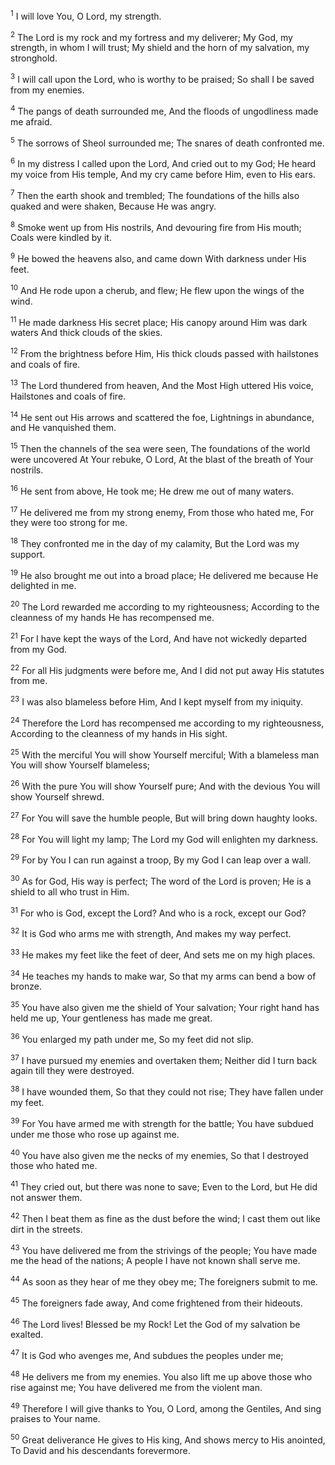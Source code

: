 <sup>1</sup> 
I will love You, O Lord, my strength. 

<sup>2</sup> 
The Lord is my rock and my fortress and my deliverer; My God, my strength, in whom I will trust; My shield and the horn of my salvation, my stronghold. 

<sup>3</sup> 
I will call upon the Lord, who is worthy to be praised; So shall I be saved from my enemies. 

<sup>4</sup> 
The pangs of death surrounded me, And the floods of ungodliness made me afraid. 

<sup>5</sup> 
The sorrows of Sheol surrounded me; The snares of death confronted me. 

<sup>6</sup> 
In my distress I called upon the Lord, And cried out to my God; He heard my voice from His temple, And my cry came before Him, even to His ears. 

<sup>7</sup> 
Then the earth shook and trembled; The foundations of the hills also quaked and were shaken, Because He was angry. 

<sup>8</sup> 
Smoke went up from His nostrils, And devouring fire from His mouth; Coals were kindled by it. 

<sup>9</sup> 
He bowed the heavens also, and came down With darkness under His feet. 

<sup>10</sup> 
And He rode upon a cherub, and flew; He flew upon the wings of the wind. 

<sup>11</sup> 
He made darkness His secret place; His canopy around Him was dark waters And thick clouds of the skies. 

<sup>12</sup> 
From the brightness before Him, His thick clouds passed with hailstones and coals of fire. 

<sup>13</sup> 
The Lord thundered from heaven, And the Most High uttered His voice, Hailstones and coals of fire. 

<sup>14</sup> 
He sent out His arrows and scattered the foe, Lightnings in abundance, and He vanquished them. 

<sup>15</sup> 
Then the channels of the sea were seen, The foundations of the world were uncovered At Your rebuke, O Lord, At the blast of the breath of Your nostrils. 

<sup>16</sup> 
He sent from above, He took me; He drew me out of many waters. 

<sup>17</sup> 
He delivered me from my strong enemy, From those who hated me, For they were too strong for me. 

<sup>18</sup> 
They confronted me in the day of my calamity, But the Lord was my support. 

<sup>19</sup> 
He also brought me out into a broad place; He delivered me because He delighted in me. 

<sup>20</sup> 
The Lord rewarded me according to my righteousness; According to the cleanness of my hands He has recompensed me. 

<sup>21</sup> 
For I have kept the ways of the Lord, And have not wickedly departed from my God. 

<sup>22</sup> 
For all His judgments were before me, And I did not put away His statutes from me. 

<sup>23</sup> 
I was also blameless before Him, And I kept myself from my iniquity. 

<sup>24</sup> 
Therefore the Lord has recompensed me according to my righteousness, According to the cleanness of my hands in His sight. 

<sup>25</sup> 
With the merciful You will show Yourself merciful; With a blameless man You will show Yourself blameless; 

<sup>26</sup> 
With the pure You will show Yourself pure; And with the devious You will show Yourself shrewd. 

<sup>27</sup> 
For You will save the humble people, But will bring down haughty looks. 

<sup>28</sup> 
For You will light my lamp; The Lord my God will enlighten my darkness. 

<sup>29</sup> 
For by You I can run against a troop, By my God I can leap over a wall. 

<sup>30</sup> 
As for God, His way is perfect; The word of the Lord is proven; He is a shield to all who trust in Him. 

<sup>31</sup> 
For who is God, except the Lord? And who is a rock, except our God? 

<sup>32</sup> 
It is God who arms me with strength, And makes my way perfect. 

<sup>33</sup> 
He makes my feet like the feet of deer, And sets me on my high places. 

<sup>34</sup> 
He teaches my hands to make war, So that my arms can bend a bow of bronze. 

<sup>35</sup> 
You have also given me the shield of Your salvation; Your right hand has held me up, Your gentleness has made me great. 

<sup>36</sup> 
You enlarged my path under me, So my feet did not slip. 

<sup>37</sup> 
I have pursued my enemies and overtaken them; Neither did I turn back again till they were destroyed. 

<sup>38</sup> 
I have wounded them, So that they could not rise; They have fallen under my feet. 

<sup>39</sup> 
For You have armed me with strength for the battle; You have subdued under me those who rose up against me. 

<sup>40</sup> 
You have also given me the necks of my enemies, So that I destroyed those who hated me. 

<sup>41</sup> 
They cried out, but there was none to save; Even to the Lord, but He did not answer them. 

<sup>42</sup> 
Then I beat them as fine as the dust before the wind; I cast them out like dirt in the streets. 

<sup>43</sup> 
You have delivered me from the strivings of the people; You have made me the head of the nations; A people I have not known shall serve me. 

<sup>44</sup> 
As soon as they hear of me they obey me; The foreigners submit to me. 

<sup>45</sup> 
The foreigners fade away, And come frightened from their hideouts. 

<sup>46</sup> 
The Lord lives! Blessed be my Rock! Let the God of my salvation be exalted. 

<sup>47</sup> 
It is God who avenges me, And subdues the peoples under me; 

<sup>48</sup> 
He delivers me from my enemies. You also lift me up above those who rise against me; You have delivered me from the violent man. 

<sup>49</sup> 
Therefore I will give thanks to You, O Lord, among the Gentiles, And sing praises to Your name. 

<sup>50</sup> 
Great deliverance He gives to His king, And shows mercy to His anointed, To David and his descendants forevermore.